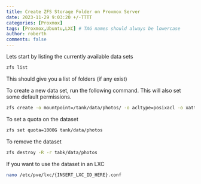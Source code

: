 ```yaml
---
title: Create ZFS Storage Folder on Proxmox Server
date: 2023-11-29 9:03:20 +/-TTTT
categories: [Proxmox]
tags: [Proxmox,Ubuntu,LXC] # TAG names should always be lowercase
author: roberth
comments: false
---
```


Lets start by listing the currently available data sets

```sh
zfs list
```

This should give you a list of folders (if any exist)

To create a new data set, run the following command. This will also set some default permissions.

```sh
zfs create -o mountpoint=/tank/data/photos/ -o acltype=posixacl -o xattr=sa -o aclinherit=passthrough tank/data/photos
```

To set a quota on the dataset

```sh
zfs set quota=1000G tank/data/photos
```

To remove the dataset

```sh
zfs destroy -R -r tabk/data/photos
```

If you want to use the dataset in an LXC

```sh
nano /etc/pve/lxc/{INSERT_LXC_ID_HERE}.conf
```
